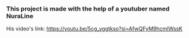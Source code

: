 ### This project is made with the help of a youtuber named NuraLine
His video's link: https://youtu.be/5cg_yggtkso?si=AfwQFyM9hcmlWssK